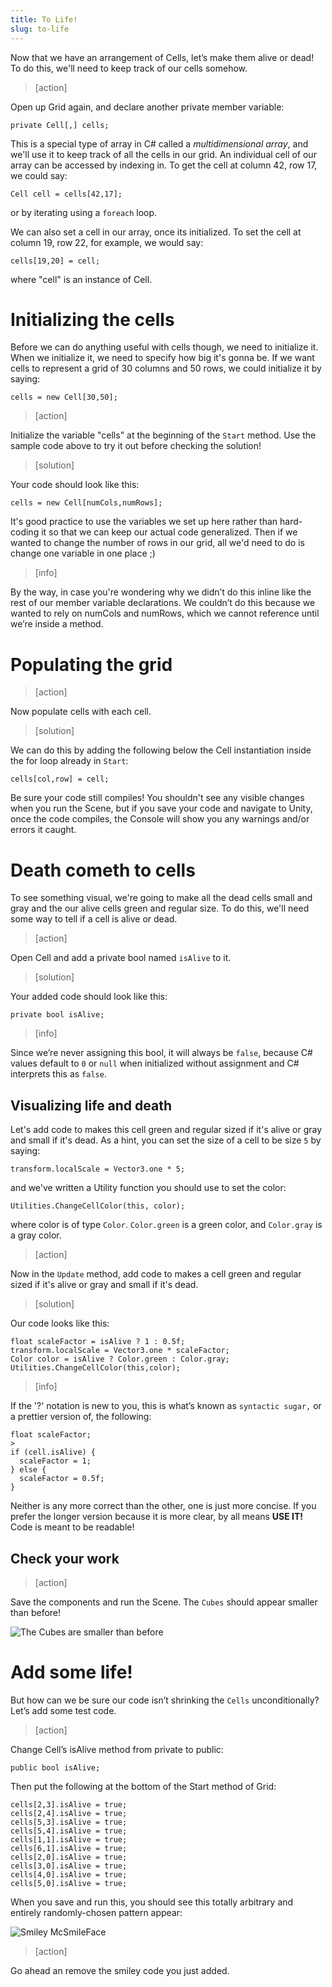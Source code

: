 ```yaml
---
title: To Life!
slug: to-life
---
```


Now that we have an arrangement of Cells, let’s make them alive or dead!  To do this, we'll need to keep track of our cells somehow.

> [action]
>
Open up Grid again, and declare another private member variable:
>
```
private Cell[,] cells;
```

This is a special type of array in C# called a _multidimensional array_, and we'll use it to keep track of all the cells in our grid. An individual cell of our array can be accessed by indexing in. To get the cell at column 42, row 17, we could say:

```
Cell cell = cells[42,17];
```

or by iterating using a `foreach` loop.

We can also set a cell in our array, once its initialized. To set the cell at column 19, row 22, for example, we would say:

```
cells[19,20] = cell;
```

where "cell" is an instance of Cell.

# Initializing the cells

Before we can do anything useful with cells though, we need to initialize it. When we initialize it, we need to specify how big it's gonna be. If we want cells to represent a grid of 30 columns and 50 rows, we could initialize it by saying:

```
cells = new Cell[30,50];
```

> [action]
>
Initialize the variable "cells" at the beginning of the `Start` method. Use the sample code above to try it out before checking the solution!

<!-- -->

> [solution]
>
Your code should look like this:
>
```
cells = new Cell[numCols,numRows];
```

It's good practice to use the variables we set up here rather than hard-coding it so that we can keep our actual code generalized. Then if we wanted to change the number of rows in our grid, all we'd need to do is change one variable in one place ;)

> [info]
>
By the way, in case you're wondering why we didn’t do this inline like the rest of our member variable declarations. We couldn’t do this because we wanted to rely on numCols and numRows, which we cannot reference until we’re inside a method.

# Populating the grid

> [action]
>
Now populate cells with each cell.

<!-- -->

> [solution]
>
We can do this by adding the following below the Cell instantiation inside the for loop already in `Start`:
>
```
cells[col,row] = cell;
```

Be sure your code still compiles! You shouldn't see any visible changes when you run the Scene, but if you save your code and navigate to Unity, once the code compiles, the Console will show you any warnings and/or errors it caught.

# Death cometh to cells

To see something visual, we're going to make all the dead cells small and gray and the our alive cells green and regular size. To do this, we'll need some way to tell if a cell is alive or dead.

> [action]
>
Open Cell and add a private bool named `isAlive` to it.

<!-- -->

> [solution]
>
Your added code should look like this:
>
```
private bool isAlive;
```

<!--  -->

> [info]
>
Since we’re never assigning this bool, it will always be `false`, because C# values default to `0` or `null` when initialized without assignment and C# interprets this as `false`.

## Visualizing life and death

Let's add code to makes this cell green and regular sized if it's alive or gray and small if it's dead. As a hint, you can set the size of a cell to be size `5` by saying:

```
transform.localScale = Vector3.one * 5;
```

and we've written a Utility function you should use to set the color:

```
Utilities.ChangeCellColor(this, color);
```

where color is of type `Color`. `Color.green` is a green color, and `Color.gray` is a gray color.

> [action]
>
Now in the `Update` method, add code to makes a cell green and regular sized if it's alive or gray and small if it's dead.

<!--  -->

<!-- FIXME: the Utilities.ChangeCellColor function is written in a rather hacky way that may cause performance issues; not a huge issue, but it should be changed  -->

> [solution]
>
Our code looks like this:
>
```
float scaleFactor = isAlive ? 1 : 0.5f;
transform.localScale = Vector3.one * scaleFactor;
Color color = isAlive ? Color.green : Color.gray;
Utilities.ChangeCellColor(this,color);
```

<!--  -->

> [info]
>
If the '?' notation is new to you, this is what’s known as `syntactic sugar,` or a prettier version of, the following:
>
```
float scaleFactor;
>
if (cell.isAlive) {
  scaleFactor = 1;
} else {
  scaleFactor = 0.5f;
}
```
>
Neither is any more correct than the other, one is just more concise. If you prefer the longer version because it is more clear, by all means **USE IT!** Code is meant to be readable!

## Check your work

> [action]
>
Save the components and run the Scene. The `Cubes` should appear smaller than before!
>
![The Cubes are smaller than before](../media/image56.png)

# Add some life!

But how can we be sure our code isn’t shrinking the `Cells` unconditionally? Let’s add some test code.

> [action]
>
Change Cell’s isAlive method from private to public:
>
```
public bool isAlive;
```
>
Then put the following at the bottom of the Start method of Grid:
>
```
cells[2,3].isAlive = true;
cells[2,4].isAlive = true;
cells[5,3].isAlive = true;
cells[5,4].isAlive = true;
cells[1,1].isAlive = true;
cells[6,1].isAlive = true;
cells[2,0].isAlive = true;
cells[3,0].isAlive = true;
cells[4,0].isAlive = true;
cells[5,0].isAlive = true;
```

When you save and run this, you should see this totally arbitrary and entirely randomly-chosen pattern appear:

![Smiley McSmileFace](../media/image53.png)

> [action]
>
Go ahead an remove the smiley code you just added.
